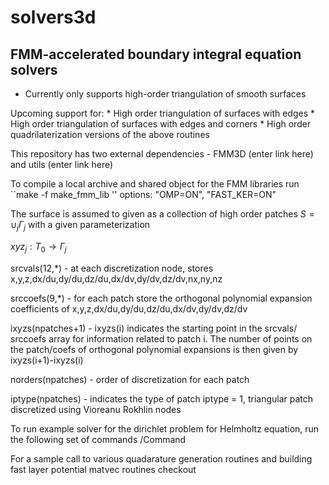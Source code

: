 # solvers3d

## FMM-accelerated boundary integral equation solvers


- Currently only supports high-order triangulation of smooth surfaces

Upcoming support for: 
    *  High order triangulation of surfaces with edges
    *  High order triangulation of surfaces with edges and corners
    *  High order quadrilaterization versions of the above routines 


This repository has two external dependencies - FMM3D (enter link here)
and utils (enter link here)

To compile a local archive and shared object for the FMM libraries
run ``make -f make_fmm_lib <options>''  options: "OMP=ON", "FAST_KER=ON"


The surface is assumed to given as a collection of high order
patches $`S = \cup_{j} \Gamma_{j}`$ with a given parameterization

$`xyz_{j}: T_{0} \to \Gamma_{j}`$

srcvals(12,*) - at each discretization node, stores
  x,y,z,dx/du,dy/du,dz/du,dx/dv,dy/dv,dz/dv,nx,ny,nz

srccoefs(9,*) - for each patch store the orthogonal polynomial expansion
   coefficients of x,y,z,dx/du,dy/du,dz/du,dx/dv,dy/dv,dz/dv

ixyzs(npatches+1) - ixyzs(i) indicates the starting point in the srcvals/
srccoefs array for information related to patch i. The number of 
points on the patch/coefs of orthogonal polynomial expansions is 
then given by ixyzs(i+1)-ixyzs(i)


norders(npatches) - order of discretization for each patch

iptype(npatches) - indicates the type of patch
   iptype = 1, triangular patch discretized using Vioreanu Rokhlin nodes


To run example solver for the dirichlet problem for Helmholtz equation,
run the following set of commands
<Enter file name>/Command

For a sample call to various quadarature generation routines and building
fast layer potential matvec routines checkout 

<Enter file name>
  
